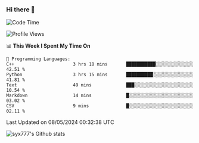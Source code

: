 ### Hi there 👋

<!--
**syx777/syx777** is a ✨ _special_ ✨ repository because its `README.md` (this file) appears on your GitHub profile.

Here are some ideas to get you started:

- 🔭 I’m currently working on ...
- 🌱 I’m currently learning ...
- 👯 I’m looking to collaborate on ...
- 🤔 I’m looking for help with ...
- 💬 Ask me about ...
- 📫 How to reach me: ...
- 😄 Pronouns: ...
- ⚡ Fun fact: ...
-->
<!--START_SECTION:waka-->
![Code Time](http://img.shields.io/badge/Code%20Time-72%20hrs%2034%20mins-blue)

![Profile Views](http://img.shields.io/badge/Profile%20Views-0-blue)

📊 **This Week I Spent My Time On** 

```text
💬 Programming Languages: 
C++                      3 hrs 18 mins       ███████████░░░░░░░░░░░░░░   42.51 % 
Python                   3 hrs 15 mins       ██████████░░░░░░░░░░░░░░░   41.81 % 
Text                     49 mins             ███░░░░░░░░░░░░░░░░░░░░░░   10.54 % 
Markdown                 14 mins             █░░░░░░░░░░░░░░░░░░░░░░░░   03.02 % 
CSV                      9 mins              █░░░░░░░░░░░░░░░░░░░░░░░░   02.11 % 
```


 Last Updated on 08/05/2024 00:32:38 UTC
<!--END_SECTION:waka-->

![syx777's Github stats](https://github-readme-stats.vercel.app/api?username=syx777&show_icons=true)

